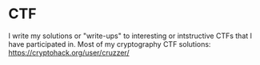# CTF
I write my solutions or "write-ups" to interesting or intstructive CTFs that I have participated in.
Most of my cryptography CTF solutions: https://cryptohack.org/user/cruzzer/
